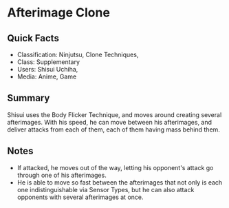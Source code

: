 # Afterimage Clone

## Quick Facts
- Classification: Ninjutsu, Clone Techniques,
- Class: Supplementary
- Users: Shisui Uchiha,
- Media: Anime, Game

## Summary
Shisui uses the Body Flicker Technique, and moves around creating several afterimages. With his speed, he can move between his afterimages, and deliver attacks from each of them, each of them having mass behind them.

## Notes
- If attacked, he moves out of the way, letting his opponent's attack go through one of his afterimages.
- He is able to move so fast between the afterimages that not only is each one indistinguishable via Sensor Types, but he can also attack opponents with several afterimages at once.
